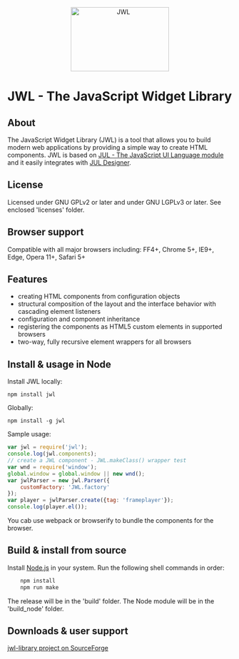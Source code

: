 <p align="center">
<img alt="JWL" src="https://zonebuilder.github.io/media/jwl144.png" width="220" height="144" />
</p>

JWL - The JavaScript Widget Library
===================================

About
-----

The JavaScript Widget Library (JWL) is a tool that allows you to build modern 
web applications by providing a simple way to create HTML components.
 JWL is based on [JUL - The JavaScript UI Language module](http://sourceforge.net/projects/jul-javascript/) 
 and it easily integrates with [JUL Designer](http://sourceforge.net/projects/jul-designer/).
 
License
-------
 
 Licensed under GNU GPLv2 or later and under GNU LGPLv3 or later. See enclosed 'licenses' folder.
 
Browser support
---------------

Compatible with all major browsers including: FF4+, Chrome 5+, IE9+, Edge, Opera 11+, Safari 5+ 

Features
--------
 
* creating HTML components from configuration objects 
* structural composition of the layout and the interface behavior with cascading element listeners 
* configuration and component inheritance 
* registering the components as HTML5 custom elements in supported browsers 
* two-way, fully recursive element wrappers for all browsers 

Install & usage in Node
-----------------------

Install JWL locally:

`npm install jwl`

Globally:

`npm install -g jwl`

Sample usage:

```javascript
var jwl = require('jwl');
console.log(jwl.components);
// create a JWL component - JWL.makeClass() wrapper test
var wnd = require('window');
global.window = global.window || new wnd();
var jwlParser = new jwl.Parser({
	customFactory: 'JWL.factory'
});
var player = jwlParser.create({tag: 'frameplayer'});
console.log(player.el());
```

You cab use webpack or browserify to bundle the components for the browser.

Build & install from source
---------------------------

Install [Node.js](https://nodejs.org/) in your system.
Run the following shell commands in order:

``` bash
	npm install
	npm run make
```
The release will be in the 'build' folder. The Node module will be in the 'build_node' folder.

Downloads & user support
------------------------

[jwl-library project on SourceForge](http://sourceforge.net/projects/jwl-library/)

